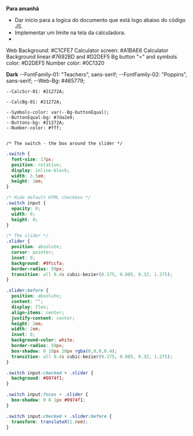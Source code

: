 **Para amanhã**
- Dar inicio para a logica do documento que está logo abaixo do código JS.
- Implementar um limite na tela da calculadora.
- 

Web Background: #C1CFE7
Calculator screen: #A1BAE6
Calculator Background linear:#7692BD and  #D2DEF5
Bg button "=" and symbols color: #D2DEF5
Number color: #0C1320

**Dark**
    --FontFamily-01: "Teachers", sans-serif;
    --FontFamily-02: "Poppins", sans-serif;
    --Web-Bg: #465779;

    --CalcScr-01: #21272A;

    --CalcBg-01: #21272A;

    --Symbols-color: var(--Bg-buttonEqual);
    --ButtonEqual-bg: #7da2e9;
    --Buttons-bg: #21272A;
    --Number-color: #fff;


    /* The switch - the box around the slider */
```css
.switch {
  font-size: 17px;
  position: relative;
  display: inline-block;
  width: 3.5em;
  height: 2em;
}

/* Hide default HTML checkbox */
.switch input {
  opacity: 0;
  width: 0;
  height: 0;
}

/* The slider */
.slider {
  position: absolute;
  cursor: pointer;
  inset: 0;
  background: #9fccfa;
  border-radius: 50px;
  transition: all 0.4s cubic-bezier(0.175, 0.885, 0.32, 1.275);
}

.slider:before {
  position: absolute;
  content: "";
  display: flex;
  align-items: center;
  justify-content: center;
  height: 2em;
  width: 2em;
  inset: 0;
  background-color: white;
  border-radius: 50px;
  box-shadow: 0 10px 20px rgba(0,0,0,0.4);
  transition: all 0.4s cubic-bezier(0.175, 0.885, 0.32, 1.275);
}

.switch input:checked + .slider {
  background: #0974f1;
}

.switch input:focus + .slider {
  box-shadow: 0 0 1px #0974f1;
}

.switch input:checked + .slider:before {
  transform: translateX(1.6em);
}
```